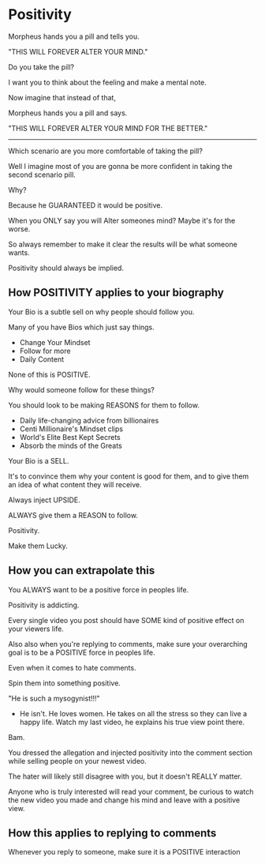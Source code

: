 # Positivity

Morpheus hands you a pill and tells you.

"THIS WILL FOREVER ALTER YOUR MIND."

Do you take the pill?

I want you to think about the feeling and make a mental note.

Now imagine that instead of that,

Morpheus hands you a pill and says.

"THIS WILL FOREVER ALTER YOUR MIND FOR THE BETTER."

----------

Which scenario are you more comfortable of taking the pill?

Well I imagine most of you are gonna be more confident in taking the second scenario pill.

Why?

Because he GUARANTEED it would be positive.

When you ONLY say you will Alter someones mind? Maybe it's for the worse.

So always remember to make it clear the results will be what someone wants.

Positivity should always be implied.

## How POSITIVITY applies to your biography

Your Bio is a subtle sell on why people should follow you.

Many of you have Bios which just say things.

- Change Your Mindset
- Follow for more
- Daily Content

None of this is POSITIVE.

Why would someone follow for these things?

You should look to be making REASONS for them to follow.

- Daily life-changing advice from billionaires
- Centi Millionaire's Mindset clips
- World's Elite Best Kept Secrets
- Absorb the minds of the Greats

Your Bio is a SELL.

It's to convince them why your content is good for them, and to give them an idea of what content they will receive.

Always inject UPSIDE.

ALWAYS give them a REASON to follow.

Positivity.

Make them Lucky.

## How you can extrapolate this
You ALWAYS want to be a positive force in peoples life.

Positivity is addicting.

Every single video you post should have SOME kind of positive effect on your viewers life.

Also also when you're replying to comments, make sure your overarching goal is to be a POSITIVE force in peoples life.

Even when it comes to hate comments.

Spin them into something positive.

"He is such a mysogynist!!!"

- He isn't. He loves women. He takes on all the stress so they can live a happy life. Watch my last video, he explains his true view point there.

Bam.

You dressed the allegation and injected positivity into the comment section while selling people on your newest video.

The hater will likely still disagree with you, but it doesn't REALLY matter.

Anyone who is truly interested will read your comment, be curious to watch the new video you made and change his mind and leave with a positive view.

## How this applies to replying to comments
Whenever you reply to someone, make sure it is a POSITIVE interaction